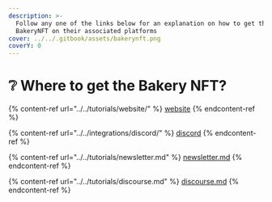 ```yaml
---
description: >-
  Follow any one of the links below for an explanation on how to get the
  BakeryNFT on their associated platforms
cover: ../../.gitbook/assets/bakerynft.png
coverY: 0
---
```


# ❔ Where to get the Bakery NFT?

{% content-ref url="../../tutorials/website/" %}
[website](../../tutorials/website/)
{% endcontent-ref %}

{% content-ref url="../../integrations/discord/" %}
[discord](../../integrations/discord/)
{% endcontent-ref %}

{% content-ref url="../../tutorials/newsletter.md" %}
[newsletter.md](../../tutorials/newsletter.md)
{% endcontent-ref %}

{% content-ref url="../../tutorials/discourse.md" %}
[discourse.md](../../tutorials/discourse.md)
{% endcontent-ref %}
